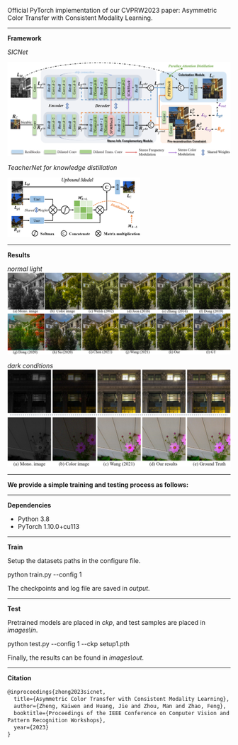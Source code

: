 Official PyTorch implementation of our CVPRW2023 paper: Asymmetric Color Transfer with Consistent Modality Learning.

-------------------------------------------------
**Framework**

*SICNet*

<img src="https://github.com/keviner1/imgs/blob/main/SICNet.png?raw=true" width="600px">

*TeacherNet for knowledge distillation*

<img src="https://github.com/keviner1/imgs/blob/main/SICNet-teacher.png?raw=true" width="300px">

-------------------------------------------------
**Results**

*normal light*
![show](https://github.com/keviner1/imgs/blob/main/SICNet-comp.png?raw=true)

*dark conditions*
![show](https://github.com/keviner1/imgs/blob/main/SICNet-dark.png?raw=true)

-------------------------------------------------
**We provide a simple training and testing process as follows:**

-------------------------------------------------
**Dependencies**
* Python 3.8
* PyTorch 1.10.0+cu113

-------------------------------------------------
**Train**

Setup the datasets paths in the configure file.

python train.py --config 1

The checkpoints and log file are saved in *output*.

-------------------------------------------------
**Test**

Pretrained models are placed in *ckp*, and test samples are placed in *images\in*.

python test.py --config 1 --ckp setup1.pth

Finally, the results can be found in *images\out*.

-------------------------------------------------
**Citation**

```
@inproceedings{zheng2023sicnet,
  title={Asymmetric Color Transfer with Consistent Modality Learning},
  author={Zheng, Kaiwen and Huang, Jie and Zhou, Man and Zhao, Feng},
  booktitle={Proceedings of the IEEE Conference on Computer Vision and Pattern Recognition Workshops},
  year={2023}
}
```




